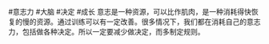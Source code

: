 #意志力 #大脑 #决定 #成长
意志是一种资源，可以比作肌肉，是一种消耗得快恢复的慢的资源。通过训练可以有一定改善。很多情况下，我们都在消耗自己的意志力，包括做各种决定。所以一定要减少做决定，而多制定规则。
